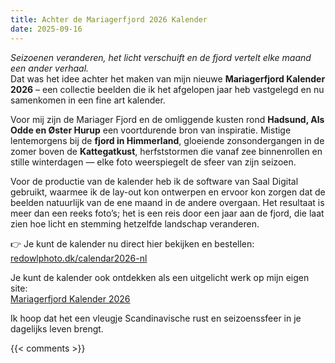 ```yaml
---
title: Achter de Mariagerfjord 2026 Kalender
date: 2025-09-16
---
```

*Seizoenen veranderen, het licht verschuift en de fjord vertelt elke maand een ander verhaal.*  
Dat was het idee achter het maken van mijn nieuwe **Mariagerfjord Kalender 2026** – een collectie beelden die ik het afgelopen jaar heb vastgelegd en nu samenkomen in een fine art kalender.  

<!--more-->  

Voor mij zijn de Mariager Fjord en de omliggende kusten rond **Hadsund, Als Odde en Øster Hurup** een voortdurende bron van inspiratie. Mistige lentemorgens bij de **fjord in Himmerland**, gloeiende zonsondergangen in de zomer boven de **Kattegatkust**, herfststormen die vanaf zee binnenrollen en stille winterdagen — elke foto weerspiegelt de sfeer van zijn seizoen.  

Voor de productie van de kalender heb ik de software van Saal Digital gebruikt, waarmee ik de lay-out kon ontwerpen en ervoor kon zorgen dat de beelden natuurlijk van de ene maand in de andere overgaan. Het resultaat is meer dan een reeks foto’s; het is een reis door een jaar aan de fjord, die laat zien hoe licht en stemming hetzelfde landschap veranderen.  

👉 Je kunt de kalender nu direct hier bekijken en bestellen:  
[redowlphoto.dk/calendar2026-nl](https://redowlphoto.dk/calendar2026-nl)  

Je kunt de kalender ook ontdekken als een uitgelicht werk op mijn eigen site:  
[Mariagerfjord Kalender 2026](https://redowlphoto.dk/works/mariagerfjord-calendar-2026/)  

Ik hoop dat het een vleugje Scandinavische rust en seizoenssfeer in je dagelijks leven brengt.  
<!-- Mariager Fjord, Hadsund, Als Odde, Øster Hurup, Kattegat, Himmerland, kalender, fine art fotografie, Scandinavische zeegezichten, Mariagerfjord Kalender, fotografie -->

{{< comments >}}
